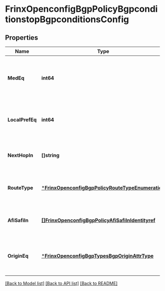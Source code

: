 # FrinxOpenconfigBgpPolicyBgpconditionstopBgpconditionsConfig

## Properties
Name | Type | Description | Notes
------------ | ------------- | ------------- | -------------
**MedEq** | **int64** | Optional[Condition to check if the received MED value is equal to the specified value] REF:Optional.empty | [optional] [default to null]
**LocalPrefEq** | **int64** | Optional[Condition to check if the local pref attribute is equal to the specified value] REF:Optional.empty | [optional] [default to null]
**NextHopIn** | **[]string** | Optional[List of next hop addresses to check for in the route update] REF:Optional.empty | [optional] [default to null]
**RouteType** | [***FrinxOpenconfigBgpPolicyRouteTypeEnumeration**](frinx.openconfig.bgp.policy.RouteTypeEnumeration.md) | Optional[Condition to check the route type in the route update] REF:Optional.empty | [optional] [default to null]
**AfiSafiIn** | [**[]FrinxOpenconfigBgpPolicyAfiSafiInIdentityref**](frinx.openconfig.bgp.policy.AfiSafiInIdentityref.md) | Optional[List of address families which the NLRI may be within] REF:Optional.empty | [optional] [default to null]
**OriginEq** | [***FrinxOpenconfigBgpTypesBgpOriginAttrType**](frinx.openconfig.bgp.types.BgpOriginAttrType.md) | Optional[Condition to check if the route origin is equal to the specified value] REF:Optional.empty | [optional] [default to null]

[[Back to Model list]](../README.md#documentation-for-models) [[Back to API list]](../README.md#documentation-for-api-endpoints) [[Back to README]](../README.md)


